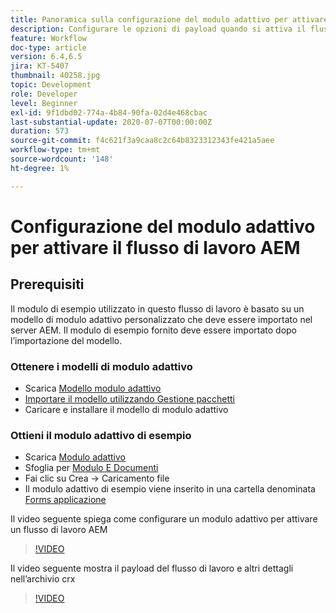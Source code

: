 ```yaml
---
title: Panoramica sulla configurazione del modulo adattivo per attivare il flusso di lavoro AEM
description: Configurare le opzioni di payload quando si attiva il flusso di lavoro AEM all’invio del modulo
feature: Workflow
doc-type: article
version: 6.4,6.5
jira: KT-5407
thumbnail: 40258.jpg
topic: Development
role: Developer
level: Beginner
exl-id: 9f1dbd02-774a-4b84-90fa-02d4e468cbac
last-substantial-update: 2020-07-07T00:00:00Z
duration: 573
source-git-commit: f4c621f3a9caa8c2c64b8323312343fe421a5aee
workflow-type: tm+mt
source-wordcount: '148'
ht-degree: 1%

---
```


# Configurazione del modulo adattivo per attivare il flusso di lavoro AEM

## Prerequisiti

Il modulo di esempio utilizzato in questo flusso di lavoro è basato su un modello di modulo adattivo personalizzato che deve essere importato nel server AEM. Il modulo di esempio fornito deve essere importato dopo l’importazione del modello.

### Ottenere i modelli di modulo adattivo

* Scarica [Modello modulo adattivo](assets/af-form-template.zip)
* [Importare il modello utilizzando Gestione pacchetti](http://localhost:4502/crx/packmgr/index.jsp)
* Caricare e installare il modello di modulo adattivo

### Ottieni il modulo adattivo di esempio

* Scarica [Modulo adattivo](assets/peak-application-form.zip)
* Sfoglia per [Modulo E Documenti](http://localhost:4502/aem/forms.html/content/dam/formsanddocuments)
* Fai clic su Crea -> Caricamento file
* Il modulo adattivo di esempio viene inserito in una cartella denominata [Forms applicazione](http://localhost:4502/aem/forms.html/content/dam/formsanddocuments/applicationforms)

Il video seguente spiega come configurare un modulo adattivo per attivare un flusso di lavoro AEM
>[!VIDEO](https://video.tv.adobe.com/v/40258?quality=12&learn=on)

Il video seguente mostra il payload del flusso di lavoro e altri dettagli nell’archivio crx

>[!VIDEO](https://video.tv.adobe.com/v/40259?quality=12&learn=on)
